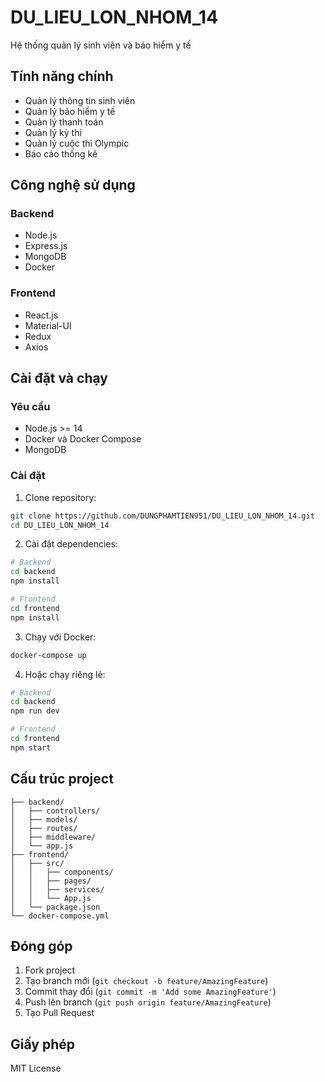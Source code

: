 # DU_LIEU_LON_NHOM_14

Hệ thống quản lý sinh viên và bảo hiểm y tế

## Tính năng chính

- Quản lý thông tin sinh viên
- Quản lý bảo hiểm y tế
- Quản lý thanh toán
- Quản lý kỳ thi
- Quản lý cuộc thi Olympic
- Báo cáo thống kê

## Công nghệ sử dụng

### Backend
- Node.js
- Express.js
- MongoDB
- Docker

### Frontend
- React.js
- Material-UI
- Redux
- Axios

## Cài đặt và chạy

### Yêu cầu
- Node.js >= 14
- Docker và Docker Compose
- MongoDB

### Cài đặt

1. Clone repository:
```bash
git clone https://github.com/DUNGPHAMTIEN951/DU_LIEU_LON_NHOM_14.git
cd DU_LIEU_LON_NHOM_14
```

2. Cài đặt dependencies:
```bash
# Backend
cd backend
npm install

# Frontend
cd frontend
npm install
```

3. Chạy với Docker:
```bash
docker-compose up
```

4. Hoặc chạy riêng lẻ:
```bash
# Backend
cd backend
npm run dev

# Frontend
cd frontend
npm start
```

## Cấu trúc project

```
├── backend/
│   ├── controllers/
│   ├── models/
│   ├── routes/
│   ├── middleware/
│   └── app.js
├── frontend/
│   ├── src/
│   │   ├── components/
│   │   ├── pages/
│   │   ├── services/
│   │   └── App.js
│   └── package.json
└── docker-compose.yml
```

## Đóng góp

1. Fork project
2. Tạo branch mới (`git checkout -b feature/AmazingFeature`)
3. Commit thay đổi (`git commit -m 'Add some AmazingFeature'`)
4. Push lên branch (`git push origin feature/AmazingFeature`)
5. Tạo Pull Request

## Giấy phép

MIT License 